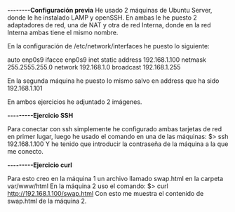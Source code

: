 **--------Configuración previa**
He usado 2 máquinas de Ubuntu Server, donde le he instalado LAMP y openSSH.
En ambas le he puesto 2 adaptadores de red, una de NAT y otra de red Interna, donde en la red Interna ambas tiene el mismo nombre.

En la configuración de /etc/network/interfaces he puesto lo siguiente:

auto enp0s9
ifacce enp0s9 inet static
address 192.168.1.100
netmask 255.2555.255.0
network 192.168.1.0
broadcast 192.168.1.255

En la segunda máquina he puesto lo mismo salvo en address que ha sido 192.168.1.101



En ambos ejercicios he adjuntado 2 imágenes.

**---------Ejercicio SSH**

Para conectar con ssh simplemente he configurado ambas tarjetas de red en primer lugar, luego he usado el comando en una de las máquinas:
$> ssh 192.168.1.100
Y he tenido que introducir la contraseña de la máquina a la que me conecto.

**---------Ejercicio curl**

Para esto creo en la máquina 1 un archivo llamado swap.html en la carpeta var/www/html
En la máquina 2 uso el comando: 
$> curl http://192.168.1.100/swap.html
Con esto me muestra el contenido de swap.html de la máquina 2.

